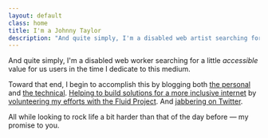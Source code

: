 ```yaml
---
layout: default
class: home
title: I'm a Johnny Taylor
description: "And quite simply, I'm a disabled web artist searching for a little accessible value for us users in the time I dedicate to this medium."
---
```


<p class="intro">And quite simply, I'm a disabled web worker searching for a little <em>accessible</em> value for us users in the time I dedicate to this medium.</p>

Toward that end, I begin to accomplish this by blogging both <a href="http://unboundedexistence.com" rel="external">the personal</a> and <a href="http://abledaccess.com" rel="external">the technical</a>. <a href="https://github.com/abledaccess/" rel="external">Helping to build solutions for a more inclusive internet</a> by <a href="http://fluidproject.org" rel="external">volunteering my efforts with the Fluid Project</a>. And <a href="https://twitter.com/abledaccess" rel="external">jabbering on Twitter</a>.

All while looking to rock life a bit harder than that of the day before&nbsp;&mdash; my promise to you.